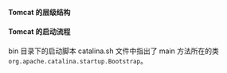 #### Tomcat 的层级结构
#### Tomcat 的启动流程

bin 目录下的启动脚本 catalina.sh 文件中指出了 main 方法所在的类 `org.apache.catalina.startup.Bootstrap`。


